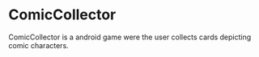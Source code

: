 # ComicCollector
ComicCollector is a android game were the user collects cards depicting comic characters.
